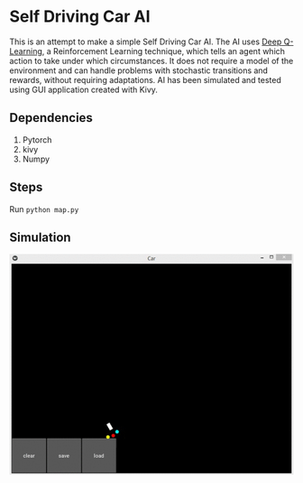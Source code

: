 # Self Driving Car AI
This is an attempt to make a simple Self Driving Car AI. The AI uses [Deep Q-Learning](https://en.wikipedia.org/wiki/Q-learning), a Reinforcement Learning technique, which tells an agent which action to take under which circumstances. It does not require a model of the environment and can handle problems with stochastic transitions and rewards, without requiring adaptations. AI has been simulated and tested using GUI application created with Kivy.

## Dependencies
1. Pytorch
2. kivy
3. Numpy

## Steps
Run ` python map.py `

## Simulation
![Alt Text](https://github.com/Minkush-sopho/SelfDrivingCarAI/blob/master/ScreenCapture_26-07-2018%2012.15.23_23.gif)
